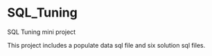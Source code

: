 # SQL_Tuning

SQL Tuning mini project

This project includes a populate data sql file and six solution sql files.
